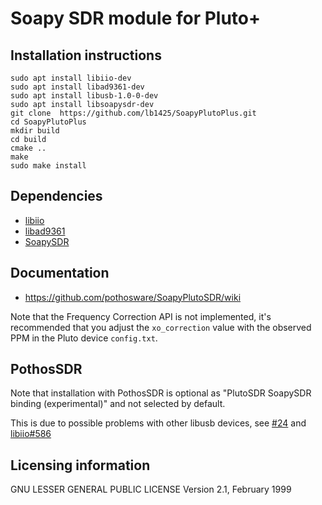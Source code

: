 # Soapy SDR module for Pluto+

## Installation instructions

```
sudo apt install libiio-dev
sudo apt install libad9361-dev
sudo apt install libusb-1.0-0-dev
sudo apt install libsoapysdr-dev
git clone  https://github.com/lb1425/SoapyPlutoPlus.git
cd SoapyPlutoPlus
mkdir build
cd build
cmake ..
make
sudo make install
```

## Dependencies

- [libiio](https://github.com/analogdevicesinc/libiio)
- [libad9361](https://github.com/analogdevicesinc/libad9361-iio)
- [SoapySDR](https://github.com/pothosware/SoapySDR)

## Documentation

* https://github.com/pothosware/SoapyPlutoSDR/wiki

Note that the Frequency Correction API is not implemented,
it's recommended that you adjust the `xo_correction` value with the observed PPM in the Pluto device `config.txt`.

## PothosSDR

Note that installation with PothosSDR is optional as "PlutoSDR SoapySDR binding (experimental)" and not selected by default.

This is due to possible problems with other libusb devices,
see [#24](https://github.com/pothosware/SoapyPlutoSDR/issues/24)
and [libiio#586](https://github.com/analogdevicesinc/libiio/issues/586)

## Licensing information

GNU LESSER GENERAL PUBLIC LICENSE Version 2.1, February 1999
